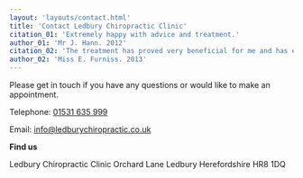 ```yaml
---
layout: 'layouts/contact.html'
title: 'Contact Ledbury Chiropractic Clinic'
citation_01: 'Extremely happy with advice and treatment.'
author_01: 'Mr J. Hann. 2012'
citation_02: 'The treatment has proved very beneficial for me and has enable me to walk with greater ease of movement and less pain. In fact, the treatment is giving me a new lease of life. Thank you Heidi.'
author_02: 'Miss E. Furniss. 2013'
---
```

Please get in touch if you have any questions or would like to make an appointment.

Telephone:  <a href="tel:01531635999" target="blank" title="Telephone the clinic" rel="noopener">01531 635 999</a>

Email:      <a href="mailto:info@ledburychiropractic.co.uk" target="blank" title="Email the clinic" rel="noopener">info@ledburychiropractic.co.uk</a>

**Find us**

Ledbury Chiropractic Clinic
Orchard Lane
Ledbury
Herefordshire
HR8 1DQ
